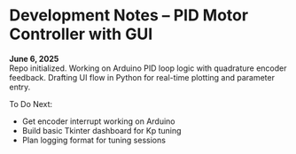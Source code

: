 # Development Notes – PID Motor Controller with GUI

**June 6, 2025**  
Repo initialized. Working on Arduino PID loop logic with quadrature encoder feedback. Drafting UI flow in Python for real-time plotting and parameter entry.

To Do Next:
- Get encoder interrupt working on Arduino
- Build basic Tkinter dashboard for Kp tuning
- Plan logging format for tuning sessions
